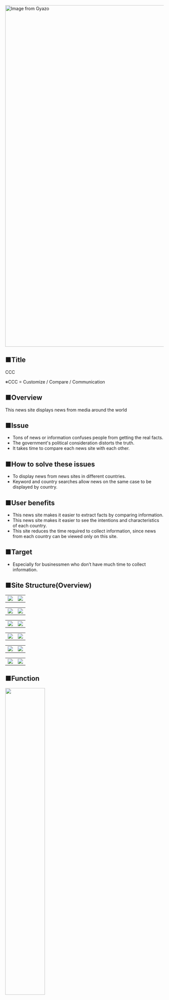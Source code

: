 
<img src="https://i.gyazo.com/7e11f5c51083890f3f47d8615ec1908d.png" alt="Image from Gyazo" width="1086"/>

## ■Title

CCC

※CCC = Customize / Compare / Communication

## ■Overview

This news site displays news from media around the world

## ■Issue

- Tons of news or information confuses people from getting the real facts.
- The government's political consideration distorts the truth.
- It takes time to compare each news site with each other.

## ■How to solve these issues

- To display news from news sites in different countries.
- Keyword and country searches allow news on the same case to be displayed by country.

## ■User benefits

- This news site makes it easier to extract facts by comparing information.
- This news site makes it easier to see the intentions and characteristics of each country.
- This site reduces the time required to collect information, since news from each country can be viewed only on this site.

## ■Target

- Especially for businessmen who don’t have much time to collect information.

## ■Site Structure(Overview)
| |  |  
| :---: | :---: |
| <img src="https://i.gyazo.com/7a6f8e77b78a9197e6264329dfcce55e.png">  | <img src="https://i.gyazo.com/ae83d603f141da3fcf2e302ec19dbf38.png"> | 

| |  |  
| :---: | :---: |
| <img src="https://i.gyazo.com/514b00ccb8ef1242a58dfc60aaa7203f.png">  | <img src="https://i.gyazo.com/923fed607e854ee341402cb95b735dac.jpg"> | 

| |  |  
| :---: | :---: |
| <img src="https://i.gyazo.com/28fda42a9d94e9772bb968673a1164f1.png">  | <img src="https://i.gyazo.com/9b9a4e5ec6e7d97d32f85823463755d5.png"> | 

| |  |  
| :---: | :---: |
| <img src="https://i.gyazo.com/204df6dfed4e9bdabe376547e6530402.png">  | <img src="https://i.gyazo.com/f04dd6a0b9328d6b508e2c409b44f02e.png"> | 

| |  |  
| :---: | :---: |
| <img src="https://i.gyazo.com/e09dfff0c8b072409fb066d9beb43c03.png">  | <img src="https://i.gyazo.com/0ce5595b8dcace59148d6b38eaf52df4.png"> | 

| |  |  
| :---: | :---: |
| <img src="https://i.gyazo.com/b47f128c9e8d03c309abd9f56d8f1f2d.png">  | <img src="https://i.gyazo.com/99ae22de0ede45f2f993063df6e7df3d.png"> | 



## ■Function
<img src="https://i.gyazo.com/aa0ef15c18aa6252e5b42e8d40aeccb9.png" width=50%>

## ■Features
<img src="https://i.gyazo.com/696055c35c82b12a9d203a7d95b956ed.png" width=50%>

[![Image from Gyazo](https://i.gyazo.com/696055c35c82b12a9d203a7d95b956ed.png)](https://gyazo.com/696055c35c82b12a9d203a7d95b956ed)

## ■How to proceed this project
<table>
  <tr>
    <th>No.</th>
    <th>Item</th>
    <th>Tool</th>
  </tr>
  <tr>
    <td>1</td>
    <td><a href="https://docs.google.com/document/d/1-7E0wb2ygGqYQI_WGOw-aFYexyTBZEFr/edit#heading=h.gjdgxs">Requirement definition document</a></td>
    <td>Google document</td>
  </tr>
  <tr>
    <td>2</td>
    <td><a href="https://docs.google.com/spreadsheets/d/1l-OIbYxRKnTF3TklN7oQB-FJdFRAyg3O/edit#gid=772778396">Project timeline</a></td>
    <td>Google spread sheet</td>
  </tr>
  <tr>
    <td>3</td>
    <td><a href="https://docs.google.com/spreadsheets/d/1-F6f2TumS74V91A9cT0pwxD-k4Nz382L/edit#gid=2106806343">DB design / URL design</a></td>
    <td>Google spread sheet</td>
  </tr>
  <tr>
    <td>4</td>
    <td><a href="https://docs.google.com/presentation/d/1-G7sQM4fU6ebHxHR6zKqS4vRA9kbLrf-/edit#slide=id.p11">Simple UI design</a></td>
    <td>Google slide</td>
  </tr>
  <tr>
    <td>5</td>
    <td><a href="https://www.figma.com/file/NGZnQ8Uumq0tUs75DInClo/CCC?node-id=0%3A1">UI design</a></td>
    <td>Figma</td>
  </tr>
  <tr>
    <td>6</td>
    <td><a href="https://docs.google.com/spreadsheets/d/1-3pKQpNcBUTzKaIYKHpHjmdemOd6-w4u/edit#gid=442711448">Test case list</a></td>
    <td>Google spread sheet</td>
  </tr>
</table>

## ■Test account / URL

◎User account

- Email : test1@test.com
- PW     : password

◎Admin account

- Email : admin@admin.com
- PW     : password

◎URL

[https://whispering-fortress-91546.herokuapp.com/](https://whispering-fortress-91546.herokuapp.com/)
